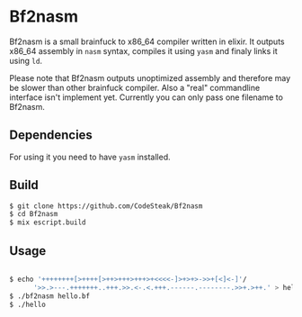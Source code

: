 # Bf2nasm

Bf2nasm is a small brainfuck to x86_64 compiler written in elixir. It outputs x86_64
assembly in `nasm` syntax, compiles it using `yasm` and finaly links it using `ld`.

Please note that Bf2nasm outputs unoptimized assembly and therefore may be slower
than other brainfuck compiler. Also a "real" commandline interface isn't implement
yet. Currently you can only pass one filename to Bf2nasm.

## Dependencies

For using it you need to have `yasm` installed.

## Build
```bash
$ git clone https://github.com/CodeSteak/Bf2nasm
$ cd Bf2nasm
$ mix escript.build
```

## Usage

```bash

$ echo '++++++++[>++++[>++>+++>+++>+<<<<-]>+>+>->>+[<]<-]'/
      '>>.>---.+++++++..+++.>>.<-.<.+++.------.--------.>>+.>++.' > hello.bf
$ ./bf2nasm hello.bf
$ ./hello
```
